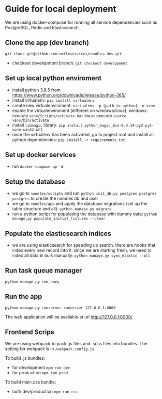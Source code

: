 # Guide for local deployment

We are using docker-compose for running all service dependencies 
such as PostgreSQL, Redis and Elasticsearch

## Clone the app (dev branch)
`git clone git@github.com:smileservices/noodles.dev.git`
- checkout development branch: `git checkout development`

## Set up local python enviroment
- install python 3.8.5 from https://www.python.org/downloads/release/python-385/ 
- install virtualenv: `pip install virtualenv`
- create new virtualenviroment: `virtualenv -p {path to python} -m venv`
- enable the virtualenviroment (different on windows/linux):
    windows: execute `venv/Scripts/activate.bat`
    linux: execute `source venv/bin/activate`
- install `libmagic` library: `pip install python_magic_bin-0.4.14-py2.py3-none-win32.whl`
- once the virtualenv has been activated, go to project root and install all python dependencies:
`pip install -r requirements.txt`

## Set up docker services
- run `docker-compose up -d`

## Setup the database
- we go to `noodles/scripts` and run `python init_db.py postgres postgres postgres` to create the noodles db and user
- we go to `noodles/app` and apply the database migrations (set up the table structure and all):
`python manage.py migrate`
- run a python script for populating the database with dummy data:
`python manage.py populate_initial_fixtures --clear`

## Populate the elasticsearch indices
- we are using elasticsearch for speeding up search. there are hooks that index every new record into it. 
since we are starting fresh, we need to index all data in bulk manually:
`python manage.py sync_elastic --all`

## Run task queue manager
`python manage.py run_huey`

## Run the app
`python manage.py runserver runserver 127.0.0.1:8000`

The web application will be available at url http://127.0.0.1:8000/

## Frontend Scrips
We are using webpack to pack .js files and .scss files into bundles. The setting for webpack is in `/webpack.config.js`

To build .js bundles:
- for development `npm run dev`
- for production `npm run prod`

To build main.css bundle: 
- both dev/production `npm run css`